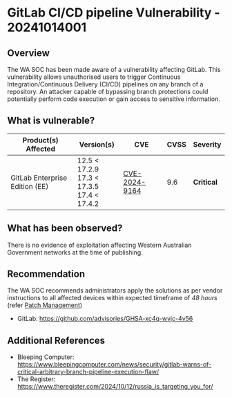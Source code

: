 # GitLab CI/CD pipeline Vulnerability - 20241014001

## Overview

The WA SOC has been made aware of a vulnerability affecting GitLab. This vulnerability allows unauthorised users to trigger Continuous Integration/Continuous Delivery (CI/CD) pipelines on any branch of a repository. An attacker capable of bypassing branch protections could potentially perform code execution or gain access to sensitive information.

## What is vulnerable?

| Product(s) Affected            | Version(s)                                             | CVE                                                             | CVSS | Severity     |
| ------------------------------ | ------------------------------------------------------ | --------------------------------------------------------------- | ---- | ------------ |
| GitLab Enterprise Edition (EE) | 12.5 \< 17.2.9 <br> 17.3 \< 17.3.5 <br> 17.4 \< 17.4.2 | [CVE-2024-9164](https://nvd.nist.gov/vuln/detail/CVE-2024-9164) | 9.6  | **Critical** |

## What has been observed?

There is no evidence of exploitation affecting Western Australian Government networks at the time of publishing.

## Recommendation

The WA SOC recommends administrators apply the solutions as per vendor instructions to all affected devices within expected timeframe of *48 hours* (refer [Patch Management](../guidelines/patch-management.md))

- GitLab: <https://github.com/advisories/GHSA-xc4q-wvjc-4v56>

## Additional References

- Bleeping Computer: <https://www.bleepingcomputer.com/news/security/gitlab-warns-of-critical-arbitrary-branch-pipeline-execution-flaw/>
- The Register: <https://www.theregister.com/2024/10/12/russia_is_targeting_you_for/>
